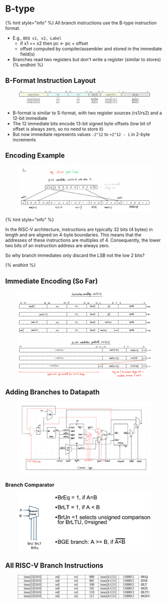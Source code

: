 # B-type

{% hint style="info" %}
All branch instructions use the B-type instruction format.

* E.g., `BEQ x1, x2, Label`
  * if x1 == x2 then pc <- pc + offset
  * offset computed by compiler/assembler and stored in the immediate field(s)
* Branches read two registers but don't write a register (similar to stores)
{% endhint %}

## B-Format Instruction Layout

<figure><img src="../../.gitbook/assets/b-type.png" alt=""><figcaption></figcaption></figure>

* B-format is similar to S-format, with two register sources (rs1/rs2) and a 12-bit immediate
* The 12 immediate bits encode 13-bit signed byte offsets (low bit of offset is always zero, so no need to store it)
* But now immediate represents values `-2^12` to `+2^12 - 1` in 2-byte increments

## Encoding Example

<figure><img src="../../.gitbook/assets/b-encode-example.jpg" alt=""><figcaption></figcaption></figure>

{% hint style="info" %}

In the RISC-V architecture, instructions are typically 32 bits (4 bytes) in length and are aligned on 4-byte boundaries. This means that the addresses of these instructions are multiples of 4. Consequently, the lower two bits of an instruction address are always zero.

So why branch immediates only discard the LSB not the low 2 bits?

{% endhint %}

## Immediate Encoding (So Far)

<figure><img src="../../.gitbook/assets/imm-encode-b-so-far.jpg" alt=""><figcaption></figcaption></figure>

## Adding Branches to Datapath

<figure><img src="../../.gitbook/assets/datapath5.jpg" alt=""><figcaption></figcaption></figure>

### Branch Comparator

<figure><img src="../../.gitbook/assets/branch-comparator.png" alt=""><figcaption></figcaption></figure>

## All RISC-V Branch Instructions

<figure><img src="../../.gitbook/assets/b-type-instructions.png" alt=""><figcaption></figcaption></figure>
